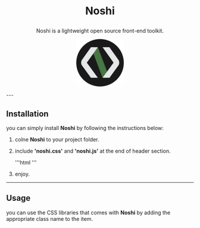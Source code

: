 # <p align="center">Noshi</p>
 <p align="center">Noshi is a lightweight open source front-end toolkit.</p>

<p align="center">
<img src="./docs/imgs/Noshi.png" width="128" height="128" align="center" />
</p>
---

 ## Installation
 you can simply install <b>Noshi</b> by following the instructions below:

 1. colne <b>Noshi</b> to your project folder.
 2. include <b>'noshi.css'</b> and <b>'noshi.js'</b> at the end of header section.

    '''html
        <link rel="stylesheet" href="Noshi-main/noshi.css">
        <script src="Noshi-main/noshi.js" type="application/javascript"></script>
    '''

 3. enjoy.

 ---

 ## Usage
 you can use the CSS libraries that comes with <b>Noshi</b> by adding the appropriate class name to the item.
